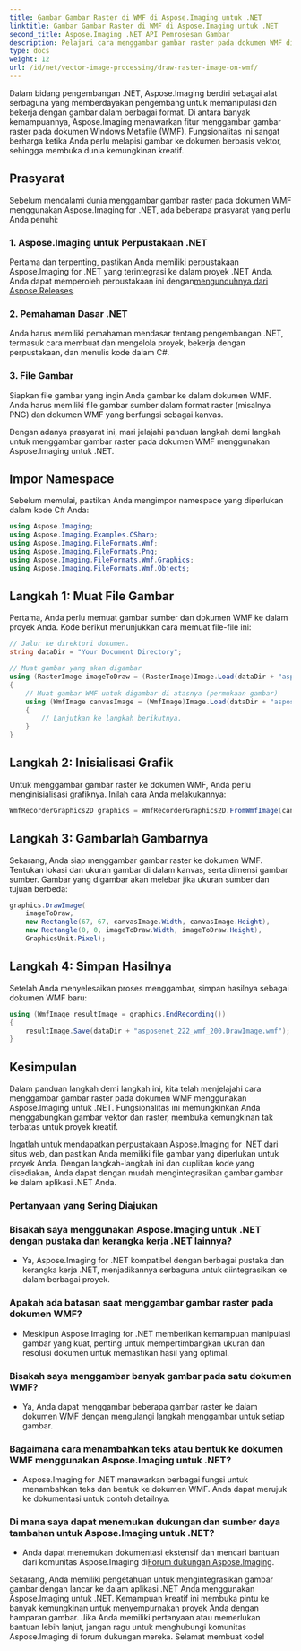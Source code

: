 ```yaml
---
title: Gambar Gambar Raster di WMF di Aspose.Imaging untuk .NET
linktitle: Gambar Gambar Raster di WMF di Aspose.Imaging untuk .NET
second_title: Aspose.Imaging .NET API Pemrosesan Gambar
description: Pelajari cara menggambar gambar raster pada dokumen WMF di .NET menggunakan Aspose.Imaging. Sempurnakan proyek .NET Anda dengan hamparan gambar kreatif.
type: docs
weight: 12
url: /id/net/vector-image-processing/draw-raster-image-on-wmf/
---
```


Dalam bidang pengembangan .NET, Aspose.Imaging berdiri sebagai alat serbaguna yang memberdayakan pengembang untuk memanipulasi dan bekerja dengan gambar dalam berbagai format. Di antara banyak kemampuannya, Aspose.Imaging menawarkan fitur menggambar gambar raster pada dokumen Windows Metafile (WMF). Fungsionalitas ini sangat berharga ketika Anda perlu melapisi gambar ke dokumen berbasis vektor, sehingga membuka dunia kemungkinan kreatif.

## Prasyarat

Sebelum mendalami dunia menggambar gambar raster pada dokumen WMF menggunakan Aspose.Imaging for .NET, ada beberapa prasyarat yang perlu Anda penuhi:

### 1. Aspose.Imaging untuk Perpustakaan .NET

 Pertama dan terpenting, pastikan Anda memiliki perpustakaan Aspose.Imaging for .NET yang terintegrasi ke dalam proyek .NET Anda. Anda dapat memperoleh perpustakaan ini dengan[mengunduhnya dari Aspose.Releases](https://releases.aspose.com/imaging/net/).

### 2. Pemahaman Dasar .NET

Anda harus memiliki pemahaman mendasar tentang pengembangan .NET, termasuk cara membuat dan mengelola proyek, bekerja dengan perpustakaan, dan menulis kode dalam C#.

### 3. File Gambar

Siapkan file gambar yang ingin Anda gambar ke dalam dokumen WMF. Anda harus memiliki file gambar sumber dalam format raster (misalnya PNG) dan dokumen WMF yang berfungsi sebagai kanvas.

Dengan adanya prasyarat ini, mari jelajahi panduan langkah demi langkah untuk menggambar gambar raster pada dokumen WMF menggunakan Aspose.Imaging untuk .NET.

## Impor Namespace

Sebelum memulai, pastikan Anda mengimpor namespace yang diperlukan dalam kode C# Anda:

```csharp
using Aspose.Imaging;
using Aspose.Imaging.Examples.CSharp;
using Aspose.Imaging.FileFormats.Wmf;
using Aspose.Imaging.FileFormats.Png;
using Aspose.Imaging.FileFormats.Wmf.Graphics;
using Aspose.Imaging.FileFormats.Wmf.Objects;
```

## Langkah 1: Muat File Gambar

Pertama, Anda perlu memuat gambar sumber dan dokumen WMF ke dalam proyek Anda. Kode berikut menunjukkan cara memuat file-file ini:

```csharp
// Jalur ke direktori dokumen.
string dataDir = "Your Document Directory";

// Muat gambar yang akan digambar
using (RasterImage imageToDraw = (RasterImage)Image.Load(dataDir + "asposenet_220_src01.png"))
{
    // Muat gambar WMF untuk digambar di atasnya (permukaan gambar)
    using (WmfImage canvasImage = (WmfImage)Image.Load(dataDir + "asposenet_222_wmf_200.wmf"))
    {
        // Lanjutkan ke langkah berikutnya.
    }
}
```

## Langkah 2: Inisialisasi Grafik

Untuk menggambar gambar raster ke dokumen WMF, Anda perlu menginisialisasi grafiknya. Inilah cara Anda melakukannya:

```csharp
WmfRecorderGraphics2D graphics = WmfRecorderGraphics2D.FromWmfImage(canvasImage);
```

## Langkah 3: Gambarlah Gambarnya

Sekarang, Anda siap menggambar gambar raster ke dokumen WMF. Tentukan lokasi dan ukuran gambar di dalam kanvas, serta dimensi gambar sumber. Gambar yang digambar akan melebar jika ukuran sumber dan tujuan berbeda:

```csharp
graphics.DrawImage(
    imageToDraw,
    new Rectangle(67, 67, canvasImage.Width, canvasImage.Height),
    new Rectangle(0, 0, imageToDraw.Width, imageToDraw.Height),
    GraphicsUnit.Pixel);
```

## Langkah 4: Simpan Hasilnya

Setelah Anda menyelesaikan proses menggambar, simpan hasilnya sebagai dokumen WMF baru:

```csharp
using (WmfImage resultImage = graphics.EndRecording())
{
    resultImage.Save(dataDir + "asposenet_222_wmf_200.DrawImage.wmf");
}
```

## Kesimpulan

Dalam panduan langkah demi langkah ini, kita telah menjelajahi cara menggambar gambar raster pada dokumen WMF menggunakan Aspose.Imaging untuk .NET. Fungsionalitas ini memungkinkan Anda menggabungkan gambar vektor dan raster, membuka kemungkinan tak terbatas untuk proyek kreatif.

Ingatlah untuk mendapatkan perpustakaan Aspose.Imaging for .NET dari situs web, dan pastikan Anda memiliki file gambar yang diperlukan untuk proyek Anda. Dengan langkah-langkah ini dan cuplikan kode yang disediakan, Anda dapat dengan mudah mengintegrasikan gambar gambar ke dalam aplikasi .NET Anda.

### Pertanyaan yang Sering Diajukan

### Bisakah saya menggunakan Aspose.Imaging untuk .NET dengan pustaka dan kerangka kerja .NET lainnya?
   - Ya, Aspose.Imaging for .NET kompatibel dengan berbagai pustaka dan kerangka kerja .NET, menjadikannya serbaguna untuk diintegrasikan ke dalam berbagai proyek.

### Apakah ada batasan saat menggambar gambar raster pada dokumen WMF?
   - Meskipun Aspose.Imaging for .NET memberikan kemampuan manipulasi gambar yang kuat, penting untuk mempertimbangkan ukuran dan resolusi dokumen untuk memastikan hasil yang optimal.

### Bisakah saya menggambar banyak gambar pada satu dokumen WMF?
   - Ya, Anda dapat menggambar beberapa gambar raster ke dalam dokumen WMF dengan mengulangi langkah menggambar untuk setiap gambar.

### Bagaimana cara menambahkan teks atau bentuk ke dokumen WMF menggunakan Aspose.Imaging untuk .NET?
   - Aspose.Imaging for .NET menawarkan berbagai fungsi untuk menambahkan teks dan bentuk ke dokumen WMF. Anda dapat merujuk ke dokumentasi untuk contoh detailnya.

### Di mana saya dapat menemukan dukungan dan sumber daya tambahan untuk Aspose.Imaging untuk .NET?
   -  Anda dapat menemukan dokumentasi ekstensif dan mencari bantuan dari komunitas Aspose.Imaging di[Forum dukungan Aspose.Imaging](https://forum.aspose.com/).


Sekarang, Anda memiliki pengetahuan untuk mengintegrasikan gambar gambar dengan lancar ke dalam aplikasi .NET Anda menggunakan Aspose.Imaging untuk .NET. Kemampuan kreatif ini membuka pintu ke banyak kemungkinan untuk menyempurnakan proyek Anda dengan hamparan gambar. Jika Anda memiliki pertanyaan atau memerlukan bantuan lebih lanjut, jangan ragu untuk menghubungi komunitas Aspose.Imaging di forum dukungan mereka. Selamat membuat kode!
